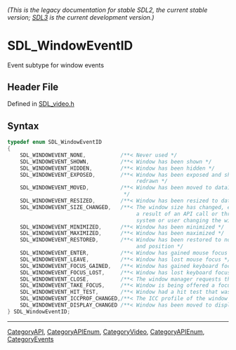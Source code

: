 ###### (This is the legacy documentation for stable SDL2, the current stable version; [SDL3](https://wiki.libsdl.org/SDL3/) is the current development version.)
# SDL_WindowEventID

Event subtype for window events

## Header File

Defined in [SDL_video.h](https://github.com/libsdl-org/SDL/blob/SDL2/include/SDL_video.h)

## Syntax

```c
typedef enum SDL_WindowEventID
{
    SDL_WINDOWEVENT_NONE,           /**< Never used */
    SDL_WINDOWEVENT_SHOWN,          /**< Window has been shown */
    SDL_WINDOWEVENT_HIDDEN,         /**< Window has been hidden */
    SDL_WINDOWEVENT_EXPOSED,        /**< Window has been exposed and should be
                                         redrawn */
    SDL_WINDOWEVENT_MOVED,          /**< Window has been moved to data1, data2
                                     */
    SDL_WINDOWEVENT_RESIZED,        /**< Window has been resized to data1xdata2 */
    SDL_WINDOWEVENT_SIZE_CHANGED,   /**< The window size has changed, either as
                                         a result of an API call or through the
                                         system or user changing the window size. */
    SDL_WINDOWEVENT_MINIMIZED,      /**< Window has been minimized */
    SDL_WINDOWEVENT_MAXIMIZED,      /**< Window has been maximized */
    SDL_WINDOWEVENT_RESTORED,       /**< Window has been restored to normal size
                                         and position */
    SDL_WINDOWEVENT_ENTER,          /**< Window has gained mouse focus */
    SDL_WINDOWEVENT_LEAVE,          /**< Window has lost mouse focus */
    SDL_WINDOWEVENT_FOCUS_GAINED,   /**< Window has gained keyboard focus */
    SDL_WINDOWEVENT_FOCUS_LOST,     /**< Window has lost keyboard focus */
    SDL_WINDOWEVENT_CLOSE,          /**< The window manager requests that the window be closed */
    SDL_WINDOWEVENT_TAKE_FOCUS,     /**< Window is being offered a focus (should SetWindowInputFocus() on itself or a subwindow, or ignore) */
    SDL_WINDOWEVENT_HIT_TEST,       /**< Window had a hit test that wasn't SDL_HITTEST_NORMAL. */
    SDL_WINDOWEVENT_ICCPROF_CHANGED,/**< The ICC profile of the window's display has changed. */
    SDL_WINDOWEVENT_DISPLAY_CHANGED /**< Window has been moved to display data1. */
} SDL_WindowEventID;
```

----
[CategoryAPI](CategoryAPI), [CategoryAPIEnum](CategoryAPIEnum), [CategoryVideo](CategoryVideo), [CategoryAPIEnum](CategoryAPIEnum), [CategoryEvents](CategoryEvents)


